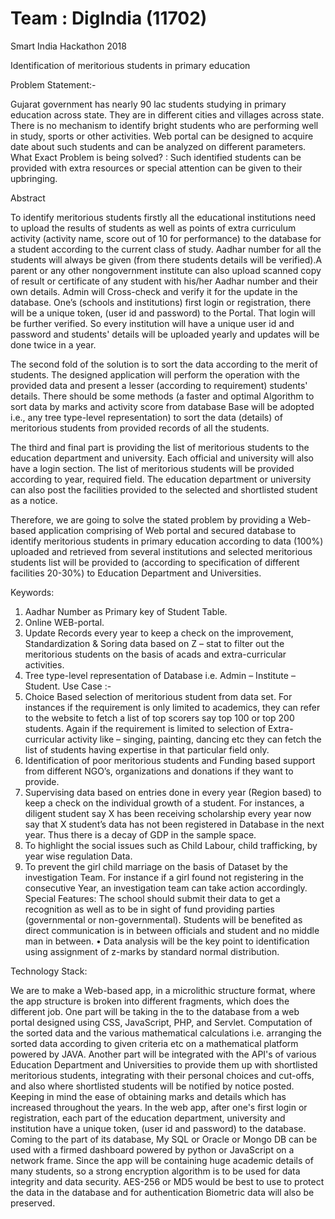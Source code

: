 # Team : DigIndia (11702)

Smart India Hackathon 2018

Identification of meritorious students in primary education



Problem Statement:-

Gujarat government has nearly 90 lac students studying in primary education across state. They are in different cities and villages across state. There is no mechanism to identify bright students who are performing well in study, sports or other activities. Web portal can be designed to acquire date about such students and can be analyzed on different parameters. What Exact Problem is being solved? : Such identified students can be provided with extra resources or special attention can be given to their upbringing.

Abstract 

To identify meritorious students firstly all the educational institutions need to upload the results of students as well as points of extra curriculum activity (activity name, score out of 10 for performance) to the database for a student according to the current class of study.
Aadhar number for all the students will always be given (from there students details will be verified).A parent or any other nongovernment institute can also upload scanned copy of result or certificate of any student with his/her Aadhar number and their own details. Admin will
Cross-check and verify it for the update in the database. One’s (schools and institutions) first login or registration, there will be a unique token, (user id and password) to the Portal. That login will be further verified. So every institution will have a unique user id and password and students' details will be uploaded yearly and updates will be done twice in a year. 

The second fold of the solution is to sort the data according to the merit of students. The designed application will perform the operation with the provided data and present a lesser (according to requirement) students' details. There should be some methods (a faster and optimal Algorithm to sort data by marks and activity score from database Base will be adopted i.e., any tree type-level representation) to sort the data (details) of meritorious students from provided records of all the students.

The third and final part is providing the list of meritorious students to the education department and university. Each official and university will also have a login section. The list of meritorious students will be provided according to year, required field. The education department
or university can also post the facilities provided to the selected and shortlisted student as a notice.

Therefore, we are going to solve the stated problem by providing a Web-based application comprising of Web portal and secured database to identify meritorious students in primary education according to data (100%) uploaded and retrieved from several institutions and selected meritorious students list will be provided to (according to specification of different facilities 20-30%) to Education Department and Universities.

Keywords: 

1)	Aadhar Number as Primary key of Student Table.
2)	Online WEB-portal.
3)	Update Records every year to keep a check on the improvement, Standardization & Soring data based on Z – stat to filter out the meritorious students on the basis of acads and extra-curricular activities.
4)	Tree type-level representation of Database i.e. Admin – Institute – Student.
 Use Case :-
1)	Choice Based selection of meritorious student from data set. For instances if the requirement is only limited to academics, they can refer to the website to fetch a list of top scorers say top 100 or top 200 students. Again if the requirement is limited to selection of Extra-curricular activity like – singing, painting, dancing etc they can fetch the list of students having expertise in that particular field only.
2)	Identification of poor meritorious students and Funding based support from different NGO’s, organizations and donations if they want to provide. 
3)	Supervising data based on entries done in every year (Region based) to keep a check on the individual growth of a student. For instances, a diligent student say X has been receiving scholarship every year now say that X student’s data has not been registered in Database in the next year. Thus there is a decay of GDP in the sample space.
4)	To highlight the social issues such as Child Labour, child trafficking, by year wise regulation Data.
5)	To prevent the girl child marriage on the basis of Dataset by the investigation Team. For instance if a girl found not registering in the consecutive Year, an investigation team can take action accordingly.
Special Features:
	The school should submit their data to get a recognition as well as to be in sight of fund providing parties (governmental or non-governmental). Students will be benefited as direct communication is in between officials and student and no middle man in between.
•	Data analysis will be the key point to identification using assignment of z-marks by standard normal distribution. 



Technology Stack:

We are to make a Web-based app, in a microlithic structure format, where the app structure is broken into different fragments, which does the different job. One part will be taking in the to the database from a web portal designed using CSS, JavaScript, PHP, and Servlet. Computation of the sorted data and the various mathematical calculations i.e. arranging the sorted data according to given criteria etc on a mathematical platform powered by JAVA. Another part will be integrated with the API's of various Education Department and Universities to provide them up with shortlisted meritorious students, integrating with their personal choices and cut-offs, and also where shortlisted students will be notified by notice posted. Keeping in mind the ease of obtaining marks and details which has increased throughout the years. In the web app, after one's first login or registration, each part of the education department, university and institution have a unique token, (user id and password) to the database. Coming to the part of its database, My SQL or Oracle or Mongo DB can be used with a firmed dashboard powered by python
or JavaScript on a network frame. Since the app will be containing huge academic details of many students, so a strong encryption algorithm is to be used for data integrity and data security. AES-256 or MD5 would be best to use to protect the data in the database and for authentication Biometric data will also be preserved.

